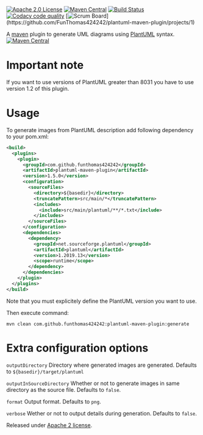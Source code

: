 [![Apache 2.0 License](https://img.shields.io/badge/License-Apache%202.0-blue)](https://www.apache.org/licenses/LICENSE-2.0)
[![Maven Central](https://maven-badges.herokuapp.com/maven-central/com.github.funthomas424242/plantuml-maven-plugin/badge.svg?style=flat)](https://maven-badges.herokuapp.com/maven-central/com.github.funthomas424242/plantuml-maven-plugin)
[![Build Status](https://travis-ci.org/FunThomas424242/plantuml-maven-plugin.svg?branch=master)](https://travis-ci.org/FunThomas424242/plantuml-maven-plugin)
[![Codacy code quality](https://api.codacy.com/project/badge/Grade/88bf76546176437ea389629a2087d1b5)](https://www.codacy.com/app/FunThomas424242/plantuml-maven-plugin?utm_source=github.com&utm_medium=referral&utm_content=FunThomas424242/plantuml-maven-plugin&utm_campaign=Badge_Grade)
[![Scrum Board](http://images.webestools.com/buttons.php?frm=2&btn_type=11&txt=Scrum%20Board&scaledwidth="15%")](https://github.com/FunThomas424242/plantuml-maven-plugin/projects/1)

A [maven](http://maven.apache.org/) plugin to generate UML diagrams using [PlantUML](http://plantuml.sourceforge.net/) syntax.
[![Maven Central](https://maven-badges.herokuapp.com/maven-central/com.github.funthomas424242/plantuml-maven-plugin/badge.svg?style=flat)](https://maven-badges.herokuapp.com/maven-central/com.github.funthomas424242/plantuml-maven-plugin)


# Important note

If you want to use versions of PlantUML greater than 8031 you have to use version 1.2 of this plugin.

# Usage

To generate images from PlantUML description add following dependency to your pom.xml:

```xml
<build>
  <plugins>
    <plugin>
      <groupId>com.github.funthomas424242</groupId>
      <artifactId>plantuml-maven-plugin</artifactId>
      <version>1.5.0</version>
      <configuration>
        <sourceFiles>
          <directory>${basedir}</directory>
          <truncatePattern>src/main/*</truncatePattern>
          <includes>
            <include>src/main/plantuml/**/*.txt</include>
          </includes>
        </sourceFiles>
      </configuration>
      <dependencies>
        <dependency>
          <groupId>net.sourceforge.plantuml</groupId>
          <artifactId>plantuml</artifactId>
          <version>1.2019.13</version>
          <scope>runtime</scope>
        </dependency>
      </dependencies>
    </plugin>
  </plugins>
</build>
```

Note that you must explicitely define the PlantUML version you want to use.

Then execute command:

```
mvn clean com.github.funthomas424242:plantuml-maven-plugin:generate
```

# Extra configuration options

`outputDirectory` Directory where generated images are generated. Defaults to `${basedir}/target/plantuml`

`outputInSourceDirectory` Whether or not to generate images in same directory as the source file. Defaults to `false`.

`format` Output format. Defaults to `png`.

`verbose` Wether or not to output details during generation. Defaults to `false`.


Released under [Apache 2 license](http://www.apache.org/licenses/LICENSE-2.0.html).
